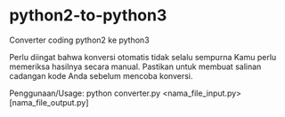 # python2-to-python3
Converter coding python2 ke python3

Perlu diingat bahwa konversi otomatis tidak selalu sempurna
Kamu perlu memeriksa hasilnya secara manual.
Pastikan untuk membuat salinan cadangan kode Anda sebelum mencoba konversi.

Penggunaan/Usage: python converter.py <nama_file_input.py> [nama_file_output.py]
